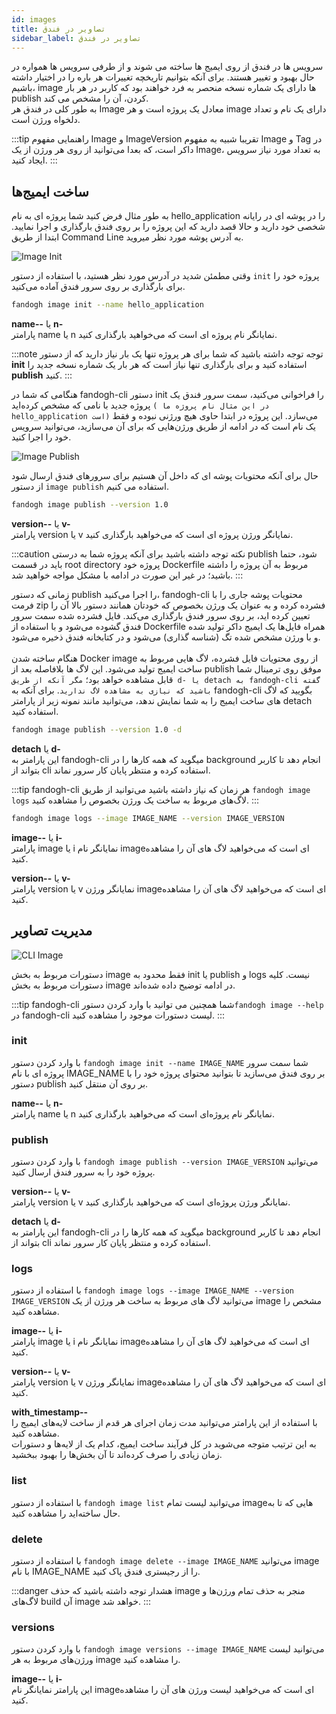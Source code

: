 ```yaml
---
id: images
title: تصاویر در فندق
sidebar_label: تصاویر در فندق
---
```

سرویس ها در فندق از روی ایمیج ها ساخته می شوند و از طرفی سرویس ها همواره در حال بهبود و تغییر هستند. برای آنکه بتوانیم تاریخچه تغییرات هر باره را در اختیار داشته باشیم، image ها دارای یک شماره نسخه منحصر به فرد خواهند بود که کاربر در هر بار publish کردن، آن را مشخص می کند.<br/>
به طور کلی در فندق هر Image معادل یک پروژه است و هر image  دارای یک نام و تعداد دلخواه ورژن است.

:::tip راهنمایی
مفهوم Image و ImageVersion تقریبا شبیه به مفهوم Image و Tag در داکر است، که بعدا می‌توانید از روی هر ورژن از یک Image، به تعداد مورد نیاز سرویس ایجاد کنید.
:::

## ساخت ایمیج‌ها
به طور مثال فرض کنید شما پروژه ای به نام hello_application را در پوشه ای در رایانه شخصی خود دارید و حالا قصد دارید که این پروژه را بر روی فندق بارگذاری و اجرا نمایید. ابتدا از طریق Command Line به آدرس پوشه مورد نظر میروید.

![Image Init](/img/docs/Image-Init.svg "Image Init")

وقتی مطمئن شدید در آدرس مورد نظر هستید، با استفاده از دستور ‍‍‍`init` پروژه خود را برای بارگذاری بر روی سرور فندق آماده می‌کنید.

```bash
fandogh image init --name hello_application
```
**name--** یا **n-**<br/>
پارامتر name یا n نمایانگر نام پروژه ای است که می‌خواهید بارگذاری کنید.
<br/>

:::note توجه
توجه داشته باشید که شما برای هر پروژه تنها یک بار نیاز دارید که از دستور **init** استفاده کنید و برای بارگذاری تنها نیاز است که هر بار یک شماره  نسخه جدید را **publish** کنید.
:::

هنگامی که شما در fandogh-cli دستور init را فراخوانی می‌کنید، سمت سرور فندق یک پروژه جدید با نامی که مشخص کرده‌اید `( در این مثال نام پروژه ما hello_application است)` می‌سازد. این پروژه در ابتدا حاوی هیچ ورژنی نبوده و فقط یک نام است که در ادامه از طریق ورژن‌هایی که برای آن می‌سازید، می‌توانید سرویس خود را اجرا کنید. 

![Image Publish](/img/docs/Image-Publish.svg "Image Publish")

حال برای آنکه محتویات پوشه ای که داخل آن هستیم برای سرورهای فندق ارسال شود از دستور `image publish` استفاده می کنیم.

```bash
fandogh image publish --version 1.0
```
**version--** یا **v-**<br/>
پارامتر version یا v نمایانگر ورژن پروژه ای است که می‌خواهید بارگذاری کنید.
<br/>

:::caution نکته
توجه داشته باشید برای آنکه پروژه شما به درستی publish شود، حتما باید در قسمت root directory پروژه خود Dockerfile مربوط به آن پروژه را داشته باشید؛ در غیر این صورت در ادامه با مشکل مواجه خواهید شد.
:::

زمانی که دستور publish را اجرا می‌کنید، fandogh-cli محتویات پوشه جاری را با فرمت zip فشرده کرده و به عنوان یک ورژن بخصوص که خودتان همانند دستور بالا آن را تعیین کرده اید، بر روی سرور فندق بارگذاری می‌کند. فایل فشرده شده سمت سرور فندق گشوده می‌شود و با استفاده از Dockerfile همراه فایل‌ها یک ایمیج داکر تولید شده و با ورژن مشخص شده تگ (شناسه گذاری) می‌شود و در کتابخانه فندق ذخیره می‌شود. <br/><br/>
هنگام ساخته شدن Docker image از روی محتویات فایل فشرده، لاگ هایی مربوط به ساخت ایمیج تولید می‌شود. این لاگ ها بلافاصله بعد از publish موفق روی ترمینال شما قابل مشاهده خواهد بود؛ `مگر آنکه از طریق d- یا detach به fandogh-cli گفته باشید که نیازی به مشاهده لاگ ندارید`.
برای آنکه به fandogh-cli بگویید که لاگ های ساخت ایمیج را به شما نمایش ندهد، می‌توانید مانند نمونه زیر از پارامتر detach استفاده کنید.
```bash
fandogh image publish --version 1.0 -d
```
**detach** یا **d-**<br/>
این پارامتر به fandogh-cli میگوید که همه کارها را در background انجام دهد تا کاربر بتواند از cli استفاده کرده و منتظر پایان کار سرور نماند.
<br/>

:::tip fandogh-cli
هر زمان که نیاز داشته باشید می‌توانید از طریق `fandogh image logs` لاگ‌های مربوط به ساخت یک ورژن بخصوص را مشاهده کنید.
:::

```bash
fandogh image logs --image IMAGE_NAME --version IMAGE_VERSION
```

**image--** یا **i-**<br/>
پارامتر image یا i نمایانگر نام imageای است که می‌خواهید لاگ های آن را مشاهده کنید.

**version--** یا **v-**<br/>
پارامتر version یا v نمایانگر ورژن imageای است که می‌خواهید لاگ های آن را مشاهده کنید.


## مدیریت تصاویر

![ CLI Image](/img/docs/cli_image.svg "CLI Image")

دستورات مربوط به بخش image فقط محدود به init یا publish و logs نیست. کلیه دستورات مربوط به بخش image در ادامه توضیح داده شده‌اند.

:::tip fandogh-cli
شما همچنین می توانید با وارد کردن دستور`fandogh image --help`  در fandogh-cli لیست دستورات موجود را مشاهده کنید.
:::

### init
با وارد کردن دستور `fandogh image init --name IMAGE_NAME` شما سمت سرور پروژه ای با نام IMAGE_NAME بر روی فندق می‌سازید تا بتوانید محتوای پروژه خود را با دستور publish بر روی آن منتقل کنید.

**name--** یا **n-**<br/>
پارامتر name یا n نمایانگر نام پروژه‌ای است که می‌خواهید بارگذاری کنید.

### publish
با وارد کردن دستور `fandogh image publish --version IMAGE_VERSION` می‌توانید پروژه خود را به سرور فندق ارسال کنید.

**version--** یا **v-**<br/>
پارامتر version یا v نمایانگر ورژن پروژه‌ای است که می‌خواهید بارگذاری کنید.

**detach** یا **d-**<br/>
این پارامتر به fandogh-cli میگوید که همه کارها را در background انجام دهد تا کاربر بتواند از cli استفاده کرده و منتظر پایان کار سرور نماند.

### logs
با استفاده از دستور `fandogh image logs --image IMAGE_NAME --version IMAGE_VERSION` می‌توانید لاگ های مربوط به ساخت هر ورژن از یک image مشخص را مشاهده کنید.

**image--** یا **i-**<br/>
پارامتر image یا i نمایانگر نام imageای است که می‌خواهید لاگ های آن را مشاهده کنید.

**version--** یا **v-** <br/>
پارامتر version یا v نمایانگر ورژن imageای است که می‌خواهید لاگ های آن را مشاهده کنید.

**with_timestamp--** <br/>
با استفاده از این پارامتر می‌توانید مدت زمان اجرای هر قدم از ساخت لایه‌های ایمیج را مشاهده کنید.<br/>
به این ترتیب متوجه می‌شوید در کل فرآیند ساخت ایمیج، کدام یک از لایه‌ها و دستورات زمان زیادی را صرف کرده‌اند تا آن‌ بخش‌ها را بهبود ببخشید.

### list
با استفاده از دستور `fandogh image list` می‌توانید لیست تمام imageهایی که تا به حال ساخته‌اید را مشاهده کنید.

### delete
با استفاده از دستور `fandogh image delete --image IMAGE_NAME` می‌توانید image با نام IMAGE_NAME را از رجیستری فندق پاک کنید.

:::danger هشدار
توجه داشته باشید که حذف image منجر به حذف تمام ورژن‌ها و لاگ‌های build آن image خواهد شد.
:::

### versions
با وارد کردن دستور `fandogh image versions --image IMAGE_NAME` می‌توانید لیست ورژن‌های مربوط به هر image را مشاهده کنید.

**image--** یا **i-** <br/>
این پارامتر نمایانگر نام imageای است که می‌خواهید لیست ورژن های آن را مشاهده کنید.
